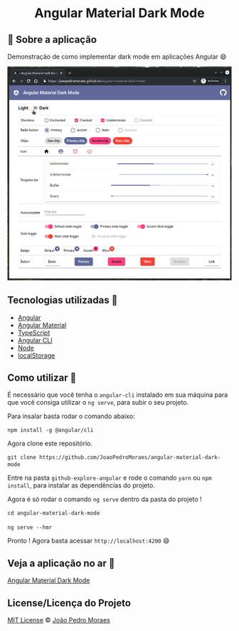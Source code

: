 <h1 align="center">
 Angular Material Dark Mode
</h1>

## :rocket: Sobre a aplicação

Demonstração de como implementar dark mode em aplicações Angular :smile:

![Alt text](src/assets/screenshot.gif "Screenshot")

## Tecnologias utilizadas :memo:

- [Angular](https://angular.io)
- [Angular Material](https://material.angular.io/)
- [TypeScript](https://www.typescriptlang.org)
- [Angular CLI](https://cli.angular.io)
- [Node](https://nodejs.org/en/)
- [localStorage](https://developer.mozilla.org/en-US/docs/Web/API/Window/localStorage)

## Como utilizar 🤔

É necessário que você tenha o `angular-cli` instalado em sua máquina para que você consiga utilizar o `ng serve`, para subir o seu projeto.

Para insalar basta rodar o comando abaixo:

```
npm install -g @angular/cli
```

Agora clone este repositório.

```
git clone https://github.com/JoaoPedroMoraes/angular-material-dark-mode
```

Entre na pasta `github-explore-angular` e rode o comando `yarn` ou `npm install`, para instalar as dependências do projeto.

Agora é só rodar o comando `ng serve` dentro da pasta do projeto !

```
cd angular-material-dark-mode

ng serve --hmr
```

Pronto ! Agora basta acessar `http://localhost:4200` :smile:

## Veja a aplicação no ar :tada:

[Angular Material Dark Mode](https://joaopedromoraes.github.io/angular-material-dark-mode/)
## License/Licença do Projeto
[MIT License](./LICENSE.md) © [João Pedro Moraes](http://github.com/joaopedromoraes)